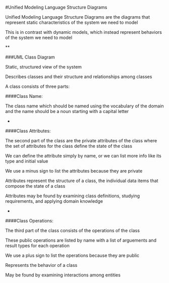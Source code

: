 #Unified Modeling Language Structure Diagrams

Unified Modeling Language Structure Diagrams are the diagrams that represent static characteristics of the system we need to model

This is in contrast with dynamic models, which instead represent behaviors of the system we need to model

**

###UML Class Diagram

Static, structured view of the system

Describes classes and their structure and relationships among classes

A class consists of three parts:


  ####Class Name:

  The class name which should be named using the vocabulary of the domain and the name should be a noun starting with a capital letter

-

  ####Class Attributes:

  The second part of the class are the private attributes of the class where the set of attributes for the class define the state of the class

  We can define the attribute simply by name, or we can list more info like its type and initial value

  We use a minus sign to list the attributes because they are private

  Attributes represent the structure of a class, the individual data items that compose the state of a class

  Attributes may be found by examining class definitions, studying requirements, and applying domain knowledge

-

  ####Class Operations:

  The third part of the class consists of the operations of the class

  These public operations are listed by name with a list of arguements and result types for each operation

  We use a plus sign to list the operations because they are public

  Represents the behavior of a class

  May be found by examining interactions among entities
